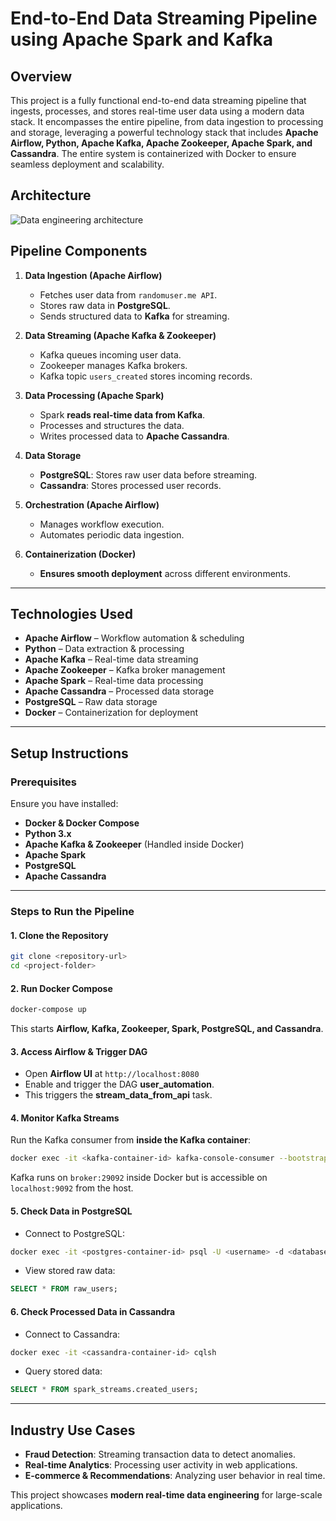 # End-to-End Data Streaming Pipeline using Apache Spark and Kafka

## **Overview**
This project is a fully functional end-to-end data streaming pipeline that ingests, processes, and stores real-time user data using a modern data stack. It encompasses the entire pipeline, from data ingestion to processing and storage, leveraging a powerful technology stack that includes **Apache Airflow, Python, Apache Kafka, Apache Zookeeper, Apache Spark, and Cassandra**. The entire system is containerized with Docker to ensure seamless deployment and scalability.

## **Architecture**
![Data engineering architecture](https://github.com/user-attachments/assets/c3140ba7-03ab-40d1-b58a-7f05eb22936e)


## **Pipeline Components**
1. **Data Ingestion (Apache Airflow)**
   - Fetches user data from `randomuser.me API`.
   - Stores raw data in **PostgreSQL**.
   - Sends structured data to **Kafka** for streaming.

2. **Data Streaming (Apache Kafka & Zookeeper)**
   - Kafka queues incoming user data.
   - Zookeeper manages Kafka brokers.
   - Kafka topic `users_created` stores incoming records.

3. **Data Processing (Apache Spark)**
   - Spark **reads real-time data from Kafka**.
   - Processes and structures the data.
   - Writes processed data to **Apache Cassandra**.

4. **Data Storage**
   - **PostgreSQL**: Stores raw user data before streaming.
   - **Cassandra**: Stores processed user records.

5. **Orchestration (Apache Airflow)**
   - Manages workflow execution.
   - Automates periodic data ingestion.

6. **Containerization (Docker)**
   - **Ensures smooth deployment** across different environments.

---

## **Technologies Used**
- **Apache Airflow** – Workflow automation & scheduling
- **Python** – Data extraction & processing
- **Apache Kafka** – Real-time data streaming
- **Apache Zookeeper** – Kafka broker management
- **Apache Spark** – Real-time data processing
- **Apache Cassandra** – Processed data storage
- **PostgreSQL** – Raw data storage
- **Docker** – Containerization for deployment

---

## **Setup Instructions**

### **Prerequisites**
Ensure you have installed:
- **Docker & Docker Compose**
- **Python 3.x**
- **Apache Kafka & Zookeeper** (Handled inside Docker)
- **Apache Spark**
- **PostgreSQL**
- **Apache Cassandra**

---

### **Steps to Run the Pipeline**

#### **1. Clone the Repository**
```sh
git clone <repository-url>
cd <project-folder>
```

#### **2. Run Docker Compose**
```sh
docker-compose up
```
This starts **Airflow, Kafka, Zookeeper, Spark, PostgreSQL, and Cassandra**.

#### **3. Access Airflow & Trigger DAG**
- Open **Airflow UI** at `http://localhost:8080`
- Enable and trigger the DAG **user_automation**.
- This triggers the **stream_data_from_api** task.

#### **4. Monitor Kafka Streams**
Run the Kafka consumer from **inside the Kafka container**:
```sh
docker exec -it <kafka-container-id> kafka-console-consumer --bootstrap-server broker:29092 --topic users_created --from-beginning
```
Kafka runs on `broker:29092` inside Docker but is accessible on `localhost:9092` from the host.

#### **5. Check Data in PostgreSQL**
- Connect to PostgreSQL:
```sh
docker exec -it <postgres-container-id> psql -U <username> -d <database>
```
- View stored raw data:
```sql
SELECT * FROM raw_users;
```

#### **6. Check Processed Data in Cassandra**
- Connect to Cassandra:
```sh
docker exec -it <cassandra-container-id> cqlsh
```
- Query stored data:
```sql
SELECT * FROM spark_streams.created_users;
```

---

## **Industry Use Cases**
- **Fraud Detection**: Streaming transaction data to detect anomalies.
- **Real-time Analytics**: Processing user activity in web applications.
- **E-commerce & Recommendations**: Analyzing user behavior in real time.

This project showcases **modern real-time data engineering** for large-scale applications. 
